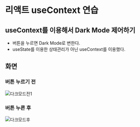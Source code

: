 # 리액트 useContext 연습

useContext를 이용해서 Dark Mode 제어하기
---
- 버튼을 누르면 Dark Mode로 변한다.
- useState를 이용한 상태관리가 아닌 useContext를 이용했다.

화면
---
### 버튼 누르기 전
![다크모드전1](https://user-images.githubusercontent.com/83106932/167292282-1799a4fd-c4d1-4517-a907-4d8c10491a21.png) 

### 버튼 누른 후
![다크모드후](https://user-images.githubusercontent.com/83106932/167292294-ebca2af1-739f-47b5-bfbf-146e00ffd708.png)
